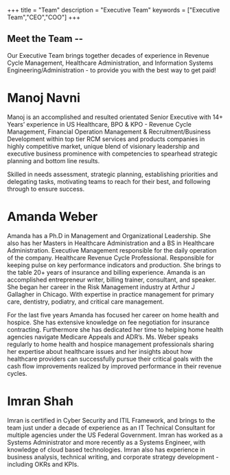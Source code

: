 +++
title = "Team"
description = "Executive Team"
keywords = ["Executive Team","CEO","COO"]
+++

## Meet the Team --
Our Executive Team brings together decades of experience in Revenue Cycle Management, Healthcare Administration, and Information Systems Engineering/Administration - to provide you with the best way to get paid!

# Manoj Navni
Manoj is an accomplished and resulted orientated Senior Executive with 14+ Years’ experience in US Healthcare, BPO & KPO - Revenue Cycle Management, Financial Operation Management & Recruitment/Business Development within top tier RCM services and products companies in highly competitive market, unique blend of visionary leadership and executive business prominence with competencies to spearhead strategic planning and bottom line results. 

Skilled in needs assessment, strategic planning, establishing priorities and delegating tasks, motivating teams to reach for their best, and following through to ensure success.

# Amanda Weber
Amanda has a Ph.D in Management and Organizational Leadership. She also has her Masters in Healthcare Administration and a BS in Healthcare Administration. Executive Management responsible for the daily operation of the company. Healthcare Revenue Cycle Professional. Responsible for keeping pulse on key performance indicators and production. She brings to the table 20+ years of insurance and billing experience. 
Amanda is an accomplished entrepreneur writer, billing trainer, consultant, and speaker. She began her career in the Risk Management industry at Arthur J Gallagher in Chicago. With expertise in practice management for primary care, dentistry, podiatry, and critical care management. 

For the last five years Amanda has focused her career on home health and hospice. She has extensive knowledge on fee negotiation for insurance contracting. Furthermore she has dedicated her time to helping home health agencies navigate Medicare Appeals and ADR’s. Ms. Weber speaks regularly to home health and hospice management professionals sharing her expertise about healthcare issues and her insights about how healthcare providers can successfully pursue their critical goals with the cash flow improvements realized by improved performance in their revenue cycles.

# Imran Shah
Imran is certified in Cyber Security and ITIL Framework, and brings to the team just under a decade of experience as an IT Technical Consultant for multiple agencies under the US Federal Government. Imran has worked as a Systems Administrator and more recently as a Systems Engineer, with knowledge of cloud based technologies.
Imran also has experience in business analysis, technical writing, and corporate strategy development - including OKRs and KPIs.
